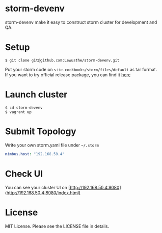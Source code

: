 storm-devenv
============

storm-devenv make it easy to construct storm cluster for development and QA.

# Setup

```
$ git clone git@github.com:Lewuathe/storm-devenv.git
```

Put your storm code on `site-cookbooks/storm/files/default` as tar format.
If you want to try official release package, you can find it [here](https://storm.apache.org/downloads.html)

# Launch cluster

```
$ cd storm-devenv
$ vagrant up
```

# Submit Topology

Write your own storm.yaml file under `~/.storm`

```~/.storm/storm.yaml
nimbus.host: "192.168.50.4"
```

# Check UI

You can see your cluster UI on [http://192.168.50.4:8080](http://192.168.50.4:8080/index.html)

# License

MIT License. Please see the LICENSE file in details.
